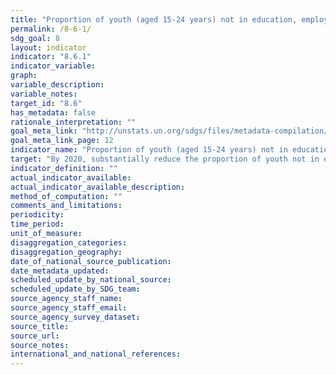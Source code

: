 ```yaml
---
title: "Proportion of youth (aged 15-24 years) not in education, employment or training"
permalink: /8-6-1/
sdg_goal: 8
layout: indicator
indicator: "8.6.1"
indicator_variable: 
graph: 
variable_description: 
variable_notes: 
target_id: "8.6"
has_metadata: false
rationale_interpretation: ""
goal_meta_link: "http://unstats.un.org/sdgs/files/metadata-compilation/Metadata-Goal-8.pdf"
goal_meta_link_page: 12
indicator_name: "Proportion of youth (aged 15-24 years) not in education, employment or training"
target: "By 2020, substantially reduce the proportion of youth not in employment, education or training."
indicator_definition: ""
actual_indicator_available: 
actual_indicator_available_description: 
method_of_computation: ""
comments_and_limitations: 
periodicity: 
time_period: 
unit_of_measure: 
disaggregation_categories: 
disaggregation_geography: 
date_of_national_source_publication: 
date_metadata_updated: 
scheduled_update_by_national_source: 
scheduled_update_by_SDG_team: 
source_agency_staff_name: 
source_agency_staff_email: 
source_agency_survey_dataset: 
source_title: 
source_url: 
source_notes: 
international_and_national_references: 
---
```


